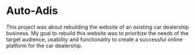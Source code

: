 # Auto-Adis

This project was about rebuilding the website of an existing car dealership business. My goal to rebuild this website was to prioritize the needs of the target audience, usability and functionality to create a successful online platform for the car dealership.
